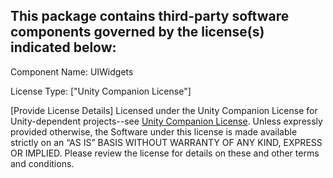 This package contains third-party software components governed by the license(s) indicated below:
---------

Component Name: UIWidgets

License Type: ["Unity Companion License"]

[Provide License Details]
Licensed under the Unity Companion License for Unity-dependent projects--see [Unity Companion License](http://www.unity3d.com/legal/licenses/Unity_Companion_License). 
Unless expressly provided otherwise, the Software under this license is made available strictly on an “AS IS” BASIS WITHOUT WARRANTY OF ANY KIND, EXPRESS OR IMPLIED. Please review the license for details on these and other terms and conditions.
